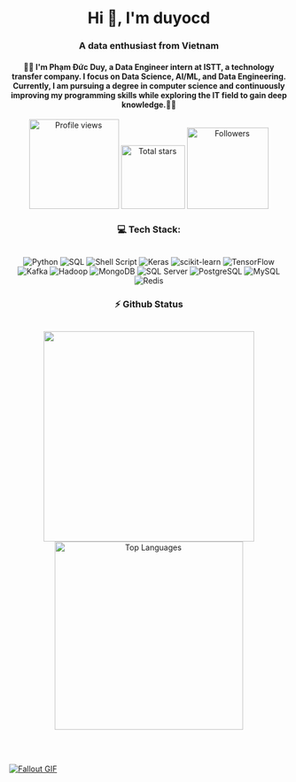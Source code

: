 <h1 align="center">Hi 👋, I'm duyocd</h1>
<h3 align="center">A data enthusiast from Vietnam</h3>

<h4 align="center">🌟🌟 I'm Phạm Đức Duy, a Data Engineer intern at ISTT, a technology transfer company. I focus on Data Science, AI/ML, and Data Engineering. Currently, I am pursuing a degree in computer science and continuously improving my programming skills while exploring the IT field to gain deep knowledge.🌟🌟
</h4>

 <div align="center">
<a href="https://github.com/duyocd">
  <img width="162px" 
       src="https://komarev.com/ghpvc/?username=duyocd&label=Profile%20views&color=318CE7&style=for-the-badge" 
       alt="Profile views" /></a>
<a href="https://api.github-star-counter.workers.dev/user/duyocd">
  <img width="115px" 
       alt="Total stars" 
       title="Total stars on GitHub" 
       src="https://custom-icon-badges.herokuapp.com/badge/dynamic/json?logo=star&color=318CE7&labelColor=505050&label=Stars&style=for-the-badge&query=%24.stars&url=https://api.github-star-counter.workers.dev/user/duyocd" /></a>
<a href="https://github.com/duyocd?tab=followers">
  <img width="147px" 
       alt="Followers" 
       title="Follow me on GitHub" 
       src="https://custom-icon-badges.herokuapp.com/github/followers/duyocd?color=318CE7&labelColor=505050&style=for-the-badge&logo=person-add&label=Followers&logoColor=white" /></a>
 </div>



<h3 align="center">💻 Tech Stack:</h3>
     <br/>
  <div align="center">
  <img src="https://img.shields.io/badge/python-3670A0?style=for-the-badge&logo=python&logoColor=ffdd54" alt="Python" />
  <img src="https://img.shields.io/badge/SQL-4479A1?style=for-the-badge&logo=sql&logoColor=white" alt="SQL" />
  <img src="https://img.shields.io/badge/shell_script-%23121011.svg?style=for-the-badge&logo=gnu-bash&logoColor=white" alt="Shell Script" />
  <img src="https://img.shields.io/badge/Keras-%23D00000.svg?style=for-the-badge&logo=Keras&logoColor=white" alt="Keras" />
  <img src="https://img.shields.io/badge/scikit--learn-%23F7931E.svg?style=for-the-badge&logo=scikit-learn&logoColor=white" alt="scikit-learn" />
  <img src="https://img.shields.io/badge/TensorFlow-%23FF6F00.svg?style=for-the-badge&logo=TensorFlow&logoColor=white" alt="TensorFlow" />
  <img src="https://img.shields.io/badge/Kafka-231F20?style=for-the-badge&logo=apache-kafka&logoColor=white" alt="Kafka" />
  <img src="https://img.shields.io/badge/Hadoop-66CCFF?style=for-the-badge&logo=apache-hadoop&logoColor=black" alt="Hadoop" />
  <img src="https://img.shields.io/badge/MongoDB-47A248?style=for-the-badge&logo=mongodb&logoColor=white" alt="MongoDB" />
  <img src="https://img.shields.io/badge/SQL_Server-CC2927?style=for-the-badge&logo=microsoft-sql-server&logoColor=white" alt="SQL Server" />
  <img src="https://img.shields.io/badge/PostgreSQL-336791?style=for-the-badge&logo=postgresql&logoColor=white" alt="PostgreSQL" />
  <img src="https://img.shields.io/badge/mysql-4479A1.svg?style=for-the-badge&logo=mysql&logoColor=white" alt="MySQL" />
  <img src="https://img.shields.io/badge/Redis-DC382D?style=for-the-badge&logo=redis&logoColor=white" alt="Redis" />
  </div>
  <div align="center"> 
  </div>

<!-- git stat-->
<h3 align="center">⚡ Github Status</h3>
<br>
<div align="center">
<img width="380" src="https://github-readme-stats.vercel.app/api?username=duyocd&count_private=true&show_icons=true&theme=default&rank_icon=github&border_radius=10"/>

  <img width="340" src="https://github-readme-stats.vercel.app/api/top-langs/?username=duyocd&theme=default&hide_border=false&include_all_commits=false&count_private=false&layout=compact" alt="Top Languages">
</div>

<br/><br/>

<a href="https://github.com/JoshuaThadi/Wall-E-Desk/blob/main/green.gif"><img src="https://github.com/JoshuaThadi/Wall-E-Desk/blob/main/Pixel-Art-2/green.gif" alt="Fallout GIF" style="width:auto; height:auto"/></a>

<img src="https://www.animatedimages.org/data/media/562/animated-line-image-0184.gif" width="1920" height=0.4/>
